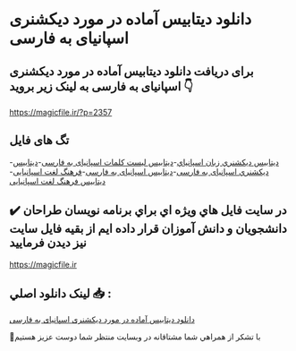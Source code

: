 # دانلود دیتابیس آماده در مورد دیکشنری اسپانیای به فارسی

## برای دریافت دانلود دیتابیس آماده در مورد دیکشنری اسپانیای به فارسی به لینک زیر بروید 👇

https://magicfile.ir/?p=2357

## تگ های فایل

-[دیتابیس ديکشنري زبان اسپانياي](https://magicfile.ir/product/%d8%af%d9%8a%d8%aa%d8%a7%d8%a8%d9%8a%d8%b3-%d8%a2%d9%85%d8%a7%d8%af%d9%87-%d8%af%d8%b1-%d9%85%d9%88%d8%b1%d8%af-%d8%af%d9%8a%da%a9%d8%b4%d9%86%d8%b1%d9%8a-%d8%a7%d8%b3%d9%be%d8%a7%d9%86%db%8c%d8%a7%db%8c-%d8%a8%d9%87-%d9%81%d8%a7%d8%b1%d8%b3%db%8c/)-[دیتابیس لیست کلمات اسپانیای به فارسی](https://magicfile.ir/product/%d8%af%d9%8a%d8%aa%d8%a7%d8%a8%d9%8a%d8%b3-%d8%a2%d9%85%d8%a7%d8%af%d9%87-%d8%af%d8%b1-%d9%85%d9%88%d8%b1%d8%af-%d8%af%d9%8a%da%a9%d8%b4%d9%86%d8%b1%d9%8a-%d8%a7%d8%b3%d9%be%d8%a7%d9%86%db%8c%d8%a7%db%8c-%d8%a8%d9%87-%d9%81%d8%a7%d8%b1%d8%b3%db%8c/)-[دیتابیس ديکشنري اسپانیای به فارسی](https://magicfile.ir/product/%d8%af%d9%8a%d8%aa%d8%a7%d8%a8%d9%8a%d8%b3-%d8%a2%d9%85%d8%a7%d8%af%d9%87-%d8%af%d8%b1-%d9%85%d9%88%d8%b1%d8%af-%d8%af%d9%8a%da%a9%d8%b4%d9%86%d8%b1%d9%8a-%d8%a7%d8%b3%d9%be%d8%a7%d9%86%db%8c%d8%a7%db%8c-%d8%a8%d9%87-%d9%81%d8%a7%d8%b1%d8%b3%db%8c/)-[دیتابیس اسپانیای به فارسی](https://magicfile.ir/product/%d8%af%d9%8a%d8%aa%d8%a7%d8%a8%d9%8a%d8%b3-%d8%a2%d9%85%d8%a7%d8%af%d9%87-%d8%af%d8%b1-%d9%85%d9%88%d8%b1%d8%af-%d8%af%d9%8a%da%a9%d8%b4%d9%86%d8%b1%d9%8a-%d8%a7%d8%b3%d9%be%d8%a7%d9%86%db%8c%d8%a7%db%8c-%d8%a8%d9%87-%d9%81%d8%a7%d8%b1%d8%b3%db%8c/)-[فرهنگ لغت اسپانیایی](https://magicfile.ir/product/%d8%af%d9%8a%d8%aa%d8%a7%d8%a8%d9%8a%d8%b3-%d8%a2%d9%85%d8%a7%d8%af%d9%87-%d8%af%d8%b1-%d9%85%d9%88%d8%b1%d8%af-%d8%af%d9%8a%da%a9%d8%b4%d9%86%d8%b1%d9%8a-%d8%a7%d8%b3%d9%be%d8%a7%d9%86%db%8c%d8%a7%db%8c-%d8%a8%d9%87-%d9%81%d8%a7%d8%b1%d8%b3%db%8c/)-[دیتابیس فرهنگ لغت اسپانیایی](https://magicfile.ir/product/%d8%af%d9%8a%d8%aa%d8%a7%d8%a8%d9%8a%d8%b3-%d8%a2%d9%85%d8%a7%d8%af%d9%87-%d8%af%d8%b1-%d9%85%d9%88%d8%b1%d8%af-%d8%af%d9%8a%da%a9%d8%b4%d9%86%d8%b1%d9%8a-%d8%a7%d8%b3%d9%be%d8%a7%d9%86%db%8c%d8%a7%db%8c-%d8%a8%d9%87-%d9%81%d8%a7%d8%b1%d8%b3%db%8c/)

## ✔️ در سايت فايل هاي ويژه اي براي برنامه نويسان طراحان دانشجويان و دانش آموزان قرار داده ايم از بقيه فايل سايت نيز ديدن فرماييد

https://magicfile.ir


## لينک دانلود اصلي 📥 :

[دانلود دیتابیس آماده در مورد دیکشنری اسپانیای به فارسی](https://magicfile.ir/product/%d8%af%d9%8a%d8%aa%d8%a7%d8%a8%d9%8a%d8%b3-%d8%a2%d9%85%d8%a7%d8%af%d9%87-%d8%af%d8%b1-%d9%85%d9%88%d8%b1%d8%af-%d8%af%d9%8a%da%a9%d8%b4%d9%86%d8%b1%d9%8a-%d8%a7%d8%b3%d9%be%d8%a7%d9%86%db%8c%d8%a7%db%8c-%d8%a8%d9%87-%d9%81%d8%a7%d8%b1%d8%b3%db%8c/) 


🙏با تشکر از همراهي شما مشتاقانه در وبسایت منتظر شما دوست عزیز هستیم

